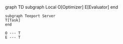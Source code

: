 graph TD
    subgraph Local
    O[Optimizer]
    E[Evaluator]
    end

    subgraph Teeport Server
    T[Task]
    end

    O --- T
    E --- T